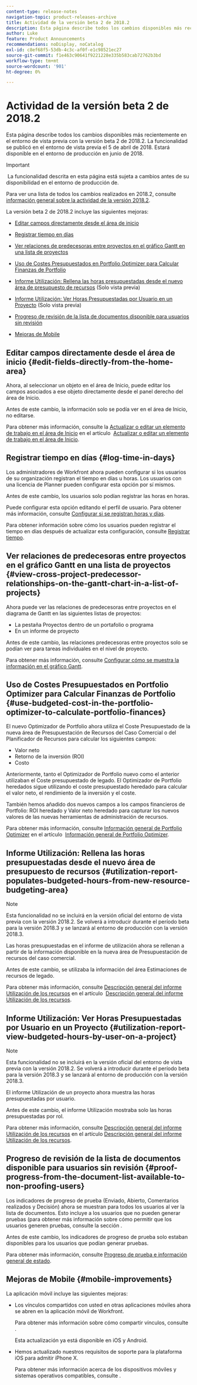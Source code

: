 ```yaml
---
content-type: release-notes
navigation-topic: product-releases-archive
title: Actividad de la versión beta 2 de 2018.2
description: Esta página describe todos los cambios disponibles más recientemente en el entorno de vista previa con la versión beta 2 de 2018.2. La funcionalidad se publicó en el entorno de vista previa el 5 de abril de 2018. Estará disponible en el entorno de producción en junio de 2018.
author: Luke
feature: Product Announcements
recommendations: noDisplay, noCatalog
exl-id: c8ef68f5-53db-4c3c-af0f-e1c98521ec27
source-git-commit: f1e463c90641f9221228e335b583cab72762b3bd
workflow-type: tm+mt
source-wordcount: '901'
ht-degree: 0%

---
```


# Actividad de la versión beta 2 de 2018.2

Esta página describe todos los cambios disponibles más recientemente en el entorno de vista previa con la versión beta 2 de 2018.2. La funcionalidad se publicó en el entorno de vista previa el 5 de abril de 2018. Estará disponible en el entorno de producción en junio de 2018.

>[!IMPORTANT]
>
> La funcionalidad descrita en esta página está sujeta a cambios antes de su disponibilidad en el entorno de producción de.

Para ver una lista de todos los cambios realizados en 2018.2, consulte  [información general sobre la actividad de la versión 2018.2](../../../../product-announcements/product-releases/quarterly-release-archive/2018.2-release-activity/2018-2-release-activity-overview.md).

La versión beta 2 de 2018.2 incluye las siguientes mejoras:

* [Editar campos directamente desde el área de inicio](#edit-fields-directly-from-the-home-area)
* [Registrar tiempo en días](#log-time-in-days)
* [Ver relaciones de predecesoras entre proyectos en el gráfico Gantt en una lista de proyectos](#view-cross-project-predecessor-relationships-on-the-gantt-chart-in-a-list-of-projects)
* [Uso de Costes Presupuestados en Portfolio Optimizer para Calcular Finanzas de Portfolio](#use-budgeted-cost-in-the-portfolio-optimizer-to-calculate-portfolio-finances)
* [Informe Utilización: Rellena las horas presupuestadas desde el nuevo área de presupuesto de recursos](#utilization-report-populates-budgeted-hours-from-new-resource-budgeting-area) (Solo vista previa)

* [Informe Utilización: Ver Horas Presupuestadas por Usuario en un Proyecto](#utilization-report-view-budgeted-hours-by-user-on-a-project) (Solo vista previa)

* [Progreso de revisión de la lista de documentos disponible para usuarios sin revisión](#proof-progress-from-the-document-list-available-to-non-proofing-users)
* [Mejoras de Mobile](#mobile-improvements)

## Editar campos directamente desde el área de inicio {#edit-fields-directly-from-the-home-area}

Ahora, al seleccionar un objeto en el área de Inicio, puede editar los campos asociados a ese objeto directamente desde el panel derecho del área de Inicio. 

Antes de este cambio, la información solo se podía ver en el área de Inicio, no editarse.

Para obtener más información, consulte la [Actualizar o editar un elemento de trabajo en el área de Inicio](../../../../workfront-basics/using-home/using-the-home-area/update-and-edit-work-item-home.md) en el artículo  [Actualizar o editar un elemento de trabajo en el área de Inicio](../../../../workfront-basics/using-home/using-the-home-area/update-and-edit-work-item-home.md).

## Registrar tiempo en días {#log-time-in-days}

Los administradores de Workfront ahora pueden configurar si los usuarios de su organización registran el tiempo en días u horas. Los usuarios con una licencia de Planner pueden configurar esta opción por sí mismos.

Antes de este cambio, los usuarios solo podían registrar las horas en horas.

Puede configurar esta opción editando el perfil de usuario. Para obtener más información, consulte [Configurar si se registran horas y días](../../../../timesheets/config-timesheet-prefs/config-time-logged-hrs-days.md).

Para obtener información sobre cómo los usuarios pueden registrar el tiempo en días después de actualizar esta configuración, consulte [Registrar tiempo](../../../../timesheets/create-and-manage-timesheets/log-time.md).

## Ver relaciones de predecesoras entre proyectos en el gráfico Gantt en una lista de proyectos {#view-cross-project-predecessor-relationships-on-the-gantt-chart-in-a-list-of-projects}

Ahora puede ver las relaciones de predecesoras entre proyectos en el diagrama de Gantt en las siguientes listas de proyectos:

* La pestaña Proyectos dentro de un portafolio o programa
* En un informe de proyecto

Antes de este cambio, las relaciones predecesoras entre proyectos solo se podían ver para tareas individuales en el nivel de proyecto.

Para obtener más información, consulte [Configurar cómo se muestra la información en el gráfico Gantt](../../../../manage-work/gantt-chart/use-the-gantt-chart/configure-info-on-gantt-chart.md). 

## Uso de Costes Presupuestados en Portfolio Optimizer para Calcular Finanzas de Portfolio {#use-budgeted-cost-in-the-portfolio-optimizer-to-calculate-portfolio-finances}

El nuevo Optimizador de Portfolio ahora utiliza el Coste Presupuestado de la nueva área de Presupuestación de Recursos del Caso Comercial o del Planificador de Recursos para calcular los siguientes campos:

* Valor neto
* Retorno de la inversión (ROI)
* Costo

Anteriormente, tanto el Optimizador de Portfolio nuevo como el anterior utilizaban el Coste presupuestado de legado. El Optimizador de Portfolio heredados sigue utilizando el coste presupuestado heredado para calcular el valor neto, el rendimiento de la inversión y el coste.

También hemos añadido dos nuevos campos a los campos financieros de Portfolio: ROI heredado y Valor neto heredado para capturar los nuevos valores de las nuevas herramientas de administración de recursos.

Para obtener más información, consulte [Información general de Portfolio Optimizer](../../../../manage-work/portfolios/portfolio-optimizer/portfolio-optimizer-overview.md) en el artículo  [Información general de Portfolio Optimizer](../../../../manage-work/portfolios/portfolio-optimizer/portfolio-optimizer-overview.md).

## Informe Utilización: Rellena las horas presupuestadas desde el nuevo área de presupuesto de recursos {#utilization-report-populates-budgeted-hours-from-new-resource-budgeting-area}

>[!NOTE]
>
>Esta funcionalidad no se incluirá en la versión oficial del entorno de vista previa con la versión 2018.2. Se volverá a introducir durante el período beta para la versión 2018.3 y se lanzará al entorno de producción con la versión 2018.3. 

Las horas presupuestadas en el informe de utilización ahora se rellenan a partir de la información disponible en la nueva área de Presupuestación de recursos del caso comercial.

Antes de este cambio, se utilizaba la información del área Estimaciones de recursos de legado.

Para obtener más información, consulte [Descripción general del informe Utilización de los recursos](../../../../reports-and-dashboards/reports/using-built-in-reports/resource-utilization-report.md) en el artículo  [Descripción general del informe Utilización de los recursos](../../../../reports-and-dashboards/reports/using-built-in-reports/resource-utilization-report.md).

## Informe Utilización: Ver Horas Presupuestadas por Usuario en un Proyecto {#utilization-report-view-budgeted-hours-by-user-on-a-project}

>[!NOTE]
>
>Esta funcionalidad no se incluirá en la versión oficial del entorno de vista previa con la versión 2018.2. Se volverá a introducir durante el período beta para la versión 2018.3 y se lanzará al entorno de producción con la versión 2018.3. 

El informe Utilización de un proyecto ahora muestra las horas presupuestadas por usuario.

Antes de este cambio, el informe Utilización mostraba solo las horas presupuestadas por rol. 

Para obtener más información, consulte [Descripción general del informe Utilización de los recursos](../../../../reports-and-dashboards/reports/using-built-in-reports/resource-utilization-report.md) en el artículo [Descripción general del informe Utilización de los recursos](../../../../reports-and-dashboards/reports/using-built-in-reports/resource-utilization-report.md).

## Progreso de revisión de la lista de documentos disponible para usuarios sin revisión {#proof-progress-from-the-document-list-available-to-non-proofing-users}

Los indicadores de progreso de prueba (Enviado, Abierto, Comentarios realizados y Decisión) ahora se muestran para todos los usuarios al ver la lista de documentos. Esto incluye a los usuarios que no pueden generar pruebas (para obtener más información sobre cómo permitir que los usuarios generen pruebas, consulte la sección .

Antes de este cambio, los indicadores de progreso de prueba solo estaban disponibles para los usuarios que podían generar pruebas.

Para obtener más información, consulte [Progreso de prueba e información general de estado](../../../../review-and-approve-work/proofing/proofing-overview/view-progress-status-proof.md).

## Mejoras de Mobile {#mobile-improvements}

La aplicación móvil incluye las siguientes mejoras:

* Los vínculos compartidos con usted en otras aplicaciones móviles ahora se abren en la aplicación móvil de Workfront.

  Para obtener más información sobre cómo compartir vínculos, consulte .

  Esta actualización ya está disponible en iOS y Android.

* Hemos actualizado nuestros requisitos de soporte para la plataforma iOS para admitir iPhone X.

  Para obtener más información acerca de los dispositivos móviles y sistemas operativos compatibles, consulte . 
